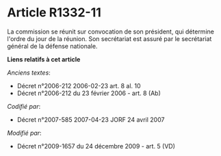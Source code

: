 # Article R1332-11

La commission se réunit sur convocation de son président, qui détermine l'ordre du jour de la réunion. Son secrétariat est
assuré par le secrétariat général de la défense nationale.

**Liens relatifs à cet article**

_Anciens textes_:

  - Décret n°2006-212 2006-02-23 art. 8 al. 10
  - Décret n°2006-212 du 23 février 2006 - art. 8 (Ab)

_Codifié par_:

  - Décret n°2007-585 2007-04-23 JORF 24 avril 2007

_Modifié par_:

  - Décret n°2009-1657 du 24 décembre 2009 - art. 5 (VD)
